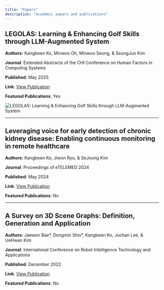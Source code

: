 ```yaml
---
title: "Papers"
description: "Academic papers and publications"
---
```


## LEGOLAS: Learning & Enhancing Golf Skills through LLM-Augmented System

**Authors**: Kangbeen Ko, Minwoo Oh, Minwoo Seong, & SeungJun Kim

**Journal**: Extended Abstracts of the CHI Conference on Human Factors in Computing Systems

**Published**: May 2025

**Link**: [View Publication](https://programs.sigchi.org/chi/2025/program/content/194268)

**Featured Publications**: Yes

![LEGOLAS: Learning & Enhancing Golf Skills through LLM-Augmented System](/images/publications/LEGOLAS_video_figure.gif)

---

## Leveraging voice for early detection of chronic kidney disease: Enabling continuous monitoring in remote healthcare

**Authors**: Kangbeen Ko, Jiwon Ryu, & SeJoong Kim

**Journal**: Proceedings of eTELEMED 2024

**Published**: May 2024

**Link**: [View Publication](https://www.thinkmind.org/library/eTELEMED/eTELEMED_2024/etelemed_2024_1_90_40029.html)

**Featured Publications**: No

---

## A Survey on 3D Scene Graphs: Definition, Generation and Application

**Authors**: Jaewon Bae*, Dongmin Shin*, Kangbeen Ko, Juchan Lee, & UeHwan Kim

**Journal**: International Conference on Robot Intelligence Technology and Applications

**Published**: December 2022

**Link**: [View Publication](https://link.springer.com/chapter/10.1007/978-3-031-26889-2_13)

**Featured Publications**: No
